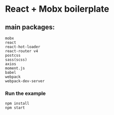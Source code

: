 # React + Mobx boilerplate
## main packages:
```
mobx
react
react-hot-loader
react-router v4
postcss
sass(scss)
axios
moment.js
babel
webpack
webpack-dev-server
```

### Run the example

```
npm install
npm start
```
